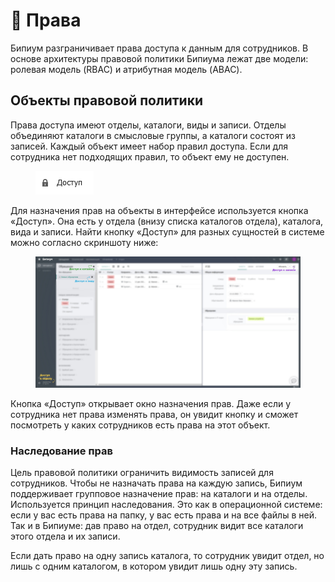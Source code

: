 # 🔑 Права

Бипиум разграничивает права доступа к данным для сотрудников. В основе архитектуры правовой политики Бипиума лежат две модели: ролевая модель (RBAC) и атрибутная модель (ABAC).

## Объекты правовой политики

Права доступа имеют отделы, каталоги, виды и записи. Отделы объединяют каталоги в смысловые группы, а каталоги состоят из записей. Каждый объект имеет набор правил доступа. Если для сотрудника нет подходящих правил, то объект ему не доступен.

<figure><img src=".gitbook/assets/access.png" alt=""><figcaption></figcaption></figure>

Для назначения прав на объекты в интерфейсе используется кнопка «Доступ». Она есть у отдела (внизу списка каталогов отдела), каталога, вида и записи. Найти кнопку «Доступ» для разных сущностей в системе можно согласно скриншоту ниже:

<figure><img src=".gitbook/assets/rolesColor.jpg" alt=""><figcaption></figcaption></figure>

Кнопка «Доступ» открывает окно назначения прав. Даже если у сотрудника нет права изменять права, он увидит кнопку и сможет посмотреть у каких сотрудников есть права на этот объект.

### Наследование прав

Цель правовой политики ограничить видимость записей для сотрудников. Чтобы не назначать права на каждую запись, Бипиум поддерживает групповое назначение прав: на каталоги и на отделы. Используется принцип наследования. Это как в операционной системе: если у вас есть права на папку, у вас есть права и на все файлы в ней. Так и в Бипиуме: дав право на отдел, сотрудник видит все каталоги этого отдела и их записи.

Если дать право на одну запись каталога, то сотрудник увидит отдел, но лишь с одним каталогом, в котором увидит лишь одну эту запись.
